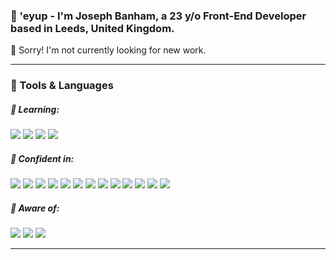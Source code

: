 ### 👋 'eyup - I'm Joseph Banham, a 23 y/o Front-End Developer based in Leeds, United Kingdom.

🔴 Sorry! I'm not currently looking for new work.

---

### 🔧 Tools & Languages

##### 🤔 Learning:
![](https://img.shields.io/badge/TypeScript-informational?style=flat&logo=<LOGO_NAME>&logoColor=white&color=0176c6)
![](https://img.shields.io/badge/React-informational?style=flat&logo=<LOGO_NAME>&logoColor=white&color=5ed4f3)
![](https://img.shields.io/badge/Next.js-informational?style=flat&logo=<LOGO_NAME>&logoColor=white&color=f7c427)
![](https://img.shields.io/badge/GraphQL-informational?style=flat&logo=<LOGO_NAME>&logoColor=white&color=de33a6)

##### 💪 Confident in:
![](https://img.shields.io/badge/HTML5-informational?style=flat&logo=<LOGO_NAME>&logoColor=white&color=e85d24)
![](https://img.shields.io/badge/CSS3-informational?style=flat&logo=<LOGO_NAME>&logoColor=white&color=249cda)
![](https://img.shields.io/badge/JavaScript_(ES6)-informational?style=flat&logo=<LOGO_NAME>&logoColor=white&color=eed151)
![](https://img.shields.io/badge/JQuery-informational?style=flat&logo=<LOGO_NAME>&logoColor=white&color=0764ab)
![](https://img.shields.io/badge/SCSS/SASS-informational?style=flat&logo=<LOGO_NAME>&logoColor=white&color=c76494)
![](https://img.shields.io/badge/Git-informational?style=flat&logo=<LOGO_NAME>&logoColor=white&color=e94e31)
![](https://img.shields.io/badge/GitHub-informational?style=flat&logo=<LOGO_NAME>&logoColor=white&color=302f2f)
![](https://img.shields.io/badge/Bitbucket-informational?style=flat&logo=<LOGO_NAME>&logoColor=white&color=2580f7)
![](https://img.shields.io/badge/NPM-informational?style=flat&logo=<LOGO_NAME>&logoColor=white&color=c53635)
![](https://img.shields.io/badge/Adobe_Target-informational?style=flat&logo=<LOGO_NAME>&logoColor=white&color=01d2f4)
![](https://img.shields.io/badge/A/B_Testing-informational?style=flat&logo=<LOGO_NAME>&logoColor=white&color=2bbc8a)
![](https://img.shields.io/badge/Adobe_Experience_Manager_(AEM)-informational?style=flat&logo=<LOGO_NAME>&logoColor=white&color=e98440)
![](https://img.shields.io/badge/Hybris_1810-informational?style=flat&logo=<LOGO_NAME>&logoColor=white&color=014994)

##### 💭 Aware of:
![](https://img.shields.io/badge/Aware--informational?style=flat&logo=<LOGO_NAME>&logoColor=white&color=4d4d4d)
![](https://img.shields.io/badge/MySQL-informational?style=flat&logo=<LOGO_NAME>&logoColor=white&color=dd8a00)
![](https://img.shields.io/badge/Java-informational?style=flat&logo=<LOGO_NAME>&logoColor=white&color=e51f24)

---
